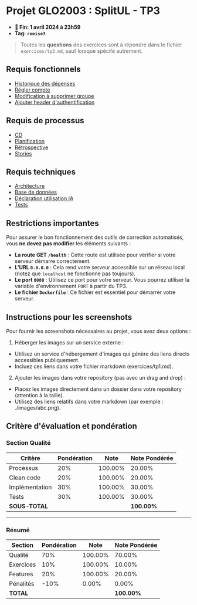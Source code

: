 # Projet GLO2003 : SplitUL - TP3

- **📅 Fin: 1 avril 2024 à 23h59**
- **Tag: `remise3`**

> Toutes les **questions** des exercices sont à répondre dans le fichier `exercices/tp3.md`, sauf lorsque spécifé autrement.

## Requis fonctionnels

- [Historique des dépenses](fonctionnels/8.historique-des-depenses.md)
- [Régler compte](fonctionnels/9.regler-compte.md)
- [Modification à supprimer groupe](fonctionnels/10.modification-supprimer-groupe.md)
- [Ajouter header d'authentification](fonctionnels/11.ajouter-header-authentification.md)

## Requis de processus

- [CD](processus/cd.md)
- [Planification](processus/planification.md)
- [Rétrospective](processus/retro.md)
- [Stories](processus/stories.md)

## Requis techniques

- [Architecture](techniques/architecture.md)
- [Base de données](techniques/db.md)
- [Déclaration utilisation IA](techniques/declaration-IA.md)
- [Tests](techniques/tests.md)

## Restrictions importantes

Pour assurer le bon fonctionnement des outils de correction automatisés, vous **ne devez pas modifier** les éléments suivants :

- **La route GET `/health`** : Cette route est utilisée pour vérifier si votre serveur démarre correctement.
- **L'URL `0.0.0.0`** : Cela rend votre serveur accessible sur un réseau local (notez que `localhost` ne fonctionne pas toujours).
- **Le port `8080`** : Utilisez ce port pour votre serveur. Vous pourrez utiliser la variable d'environnement `PORT` à partir du TP3.
- **Le fichier `Dockerfile`** : Ce fichier est essentiel pour démarrer votre serveur.

## Instructions pour les screenshots

Pour fournir les screenshots nécessaires au projet, vous avez deux options :

1. Héberger les images sur un service externe :
- Utilisez un service d'hébergement d'images qui génère des liens directs accessibles publiquement.
- Incluez ces liens dans votre fichier markdown (exercices/tp1.md).

2. Ajouter les images dans votre repository (pas avec un drag and drop) :
- Placez les images directement dans un dossier dans votre repository (attention à la taille).
- Utilisez des liens relatifs dans votre markdown (par exemple : ./images/abc.png).

## Critère d'évaluation et pondération

### Section Qualité

| Critère        | Pondération | Note     | Note Pondérée |
|----------------|-------------|----------|---------------|
| Processus      | 20%         | 100.00%  | 20.00%        |
| Clean code     | 20%         | 100.00%  | 20.00%        |
| Implémentation | 30%         | 100.00%  | 30.00%        |
| Tests          | 30%         | 100.00%  | 30.00%        |
| **SOUS-TOTAL** |             |          | **100.00%**   |

---

### Résumé

| Section    | Pondération | Note     | Note Pondérée |
|------------|-------------|----------|---------------|
| Qualité    | 70%         | 100.00%  | 70.00%        |
| Exercices  | 10%         | 100.00%  | 10.00%        |
| Features   | 20%         | 100.00%  | 20.00%        |
| Pénalités  | -10%        | 0.00%    | 0.00%         |
| **TOTAL**  |             |          | **100.00%**   |
